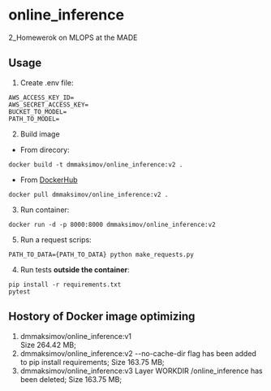 online_inference
==============================

2_Homewerok on MLOPS at the MADE

## Usage
1. Create .env file:
~~~
AWS_ACCESS_KEY_ID=
AWS_SECRET_ACCESS_KEY=
BUCKET_TO_MODEL=
PATH_TO_MODEL=
~~~
2. Build image
- From direcory:
~~~
docker build -t dmmaksimov/online_inference:v2 .
~~~
- From [DockerHub](https://hub.docker.com/r/dmmaksimov/online_inference)
~~~
docker pull dmmaksimov/online_inference:v2 .
~~~
3. Run container:
~~~
docker run -d -p 8000:8000 dmmaksimov/online_inference:v2
~~~
5. Run a request scrips:
~~~
PATH_TO_DATA={PATH_TO_DATA} python make_requests.py
~~~
4. Run tests **outside the container**:
~~~
pip install -r requirements.txt
pytest
~~~

## Hostory of Docker image optimizing

1. dmmaksimov/online_inference:v1  
Size 264.42 MB;
2. dmmaksimov/online_inference:v2
--no-cache-dir flag has been added to pip install requirements;
Size 163.75 MB;
3. dmmaksimov/online_inference:v3
Layer WORKDIR /online_inference has been deleted;
Size 163.75 MB;
